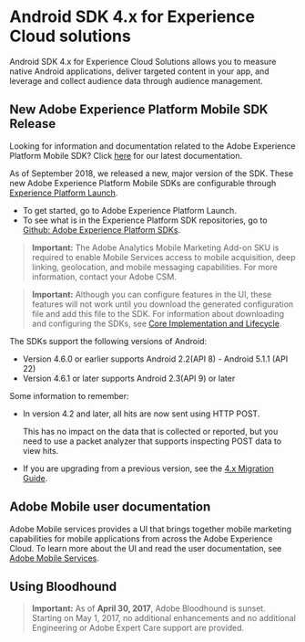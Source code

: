 # Android SDK 4.x for Experience Cloud solutions

Android SDK 4.x for Experience Cloud Solutions allows you to measure native Android applications, deliver targeted content in your app, and leverage and collect audience data through audience management.

## New Adobe Experience Platform Mobile SDK Release

Looking for information and documentation related to the Adobe Experience Platform Mobile SDK? Click [here](https://aep-sdks.gitbook.io/docs/) for our latest documentation.

As of September 2018, we released a new, major version of the SDK. These new Adobe Experience Platform Mobile SDKs are configurable through [Experience Platform Launch](https://www.adobe.com/experience-platform/launch.html).

* To get started, go to Adobe Experience Platform Launch.
* To see what is in the Experience Platform SDK repositories, go to [Github: Adobe Experience Platform SDKs](https://github.com/Adobe-Marketing-Cloud/acp-sdks).

> **Important:** The Adobe Analytics Mobile Marketing Add-on SKU is required to enable Mobile Services access to mobile acquisition, deep linking, geolocation, and mobile messaging capabilities. For more information, contact your Adobe CSM.

> **Important:** Although you can configure features in the UI, these features will not work until you download the generated configuration file and add this file to the SDK. For information about downloading and configuring the SDKs, see [Core Implementation and Lifecycle](/docs/android/getting-started/dev-qs.md).

The SDKs support the following versions of Android:

* Version 4.6.0 or earlier supports Android 2.2(API 8) - Android 5.1.1 (API 22) 
* Version 4.6.1 or later supports Android 2.3(API 9) or later

Some information to remember:

* In version 4.2 and later, all hits are now sent using HTTP POST.

  This has no impact on the data that is collected or reported, but you need to use a packet analyzer that supports inspecting POST data to view hits.

* If you are upgrading from a previous version, see the [4.x Migration Guide](/docs/android/getting-started/migration-v3.md).

## Adobe Mobile user documentation

Adobe Mobile services provides a UI that brings together mobile marketing capabilities for mobile applications from across the Adobe Experience Cloud. To learn more about the UI and read the user documentation, see [Adobe Mobile Services](https://experienceleague.adobe.com/docs/mobile-services/using/home.html).

## Using Bloodhound

> **Important:** As of **April 30, 2017**, Adobe Bloodhound is sunset. Starting on May 1, 2017, no additional enhancements and no additional Engineering or Adobe Expert Care support are provided.
